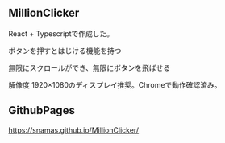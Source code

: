 ## MillionClicker

React + Typescriptで作成した。

ボタンを押すとはじける機能を持つ

無限にスクロールができ、無限にボタンを飛ばせる

解像度 1920×1080のディスプレイ推奨。Chromeで動作確認済み。

## GithubPages

https://snamas.github.io/MillionClicker/
